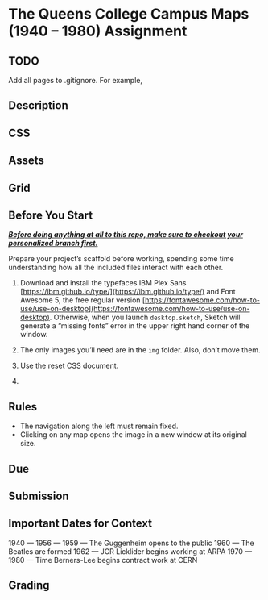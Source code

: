 # The Queens College Campus Maps (1940 – 1980) Assignment

## TODO
Add all pages to .gitignore. For example, 

## Description

## CSS

## Assets

## Grid

## Before You Start

**<u>*Before doing anything at all to this repo, make sure to checkout your personalized branch first.*</u>**

Prepare your project’s scaffold before working, spending some time understanding how all the included files interact with each other.

1. Download and install the typefaces IBM Plex Sans [https://ibm.github.io/type/](https://ibm.github.io/type/) and Font Awesome 5, the free regular version [https://fontawesome.com/how-to-use/use-on-desktop](https://fontawesome.com/how-to-use/use-on-desktop). Otherwise, when you launch `desktop.sketch`, Sketch will generate a “missing fonts” error in the upper right hand corner of the window.

2. The only images you’ll need are in the `img` folder. Also, don’t move them.

3. Use the reset CSS document.

4. 

## Rules

* The navigation along the left must remain fixed.
* Clicking on any map opens the image in a new window at its original size.

## Due

## Submission

## Important Dates for Context

1940 — 
1956 — 
1959 — The Guggenheim opens to the public 
1960 — The Beatles are formed 
1962 — JCR Licklider begins working at ARPA 
1970 — 
1980 — Time Berners-Lee begins contract work at CERN

## Grading
